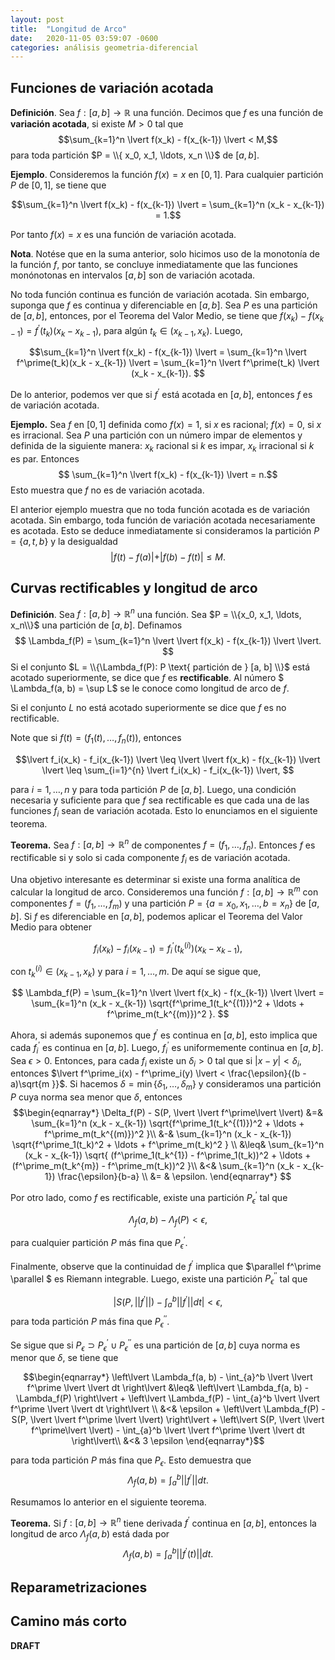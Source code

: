 ```yaml
---
layout: post
title:  "Longitud de Arco"
date:   2020-11-05 03:59:07 -0600
categories: análisis geometria-diferencial
---
```


## Funciones de variación acotada 

**Definición**. Sea $f:[a, b] \rightarrow \mathbb{R}$ una función. Decimos que $f$ es una función de **variación acotada**, si existe $M > 0$ tal que  $$\sum_{k=1}^n \lvert f(x_k) - f(x_{k-1}) \lvert < M,$$
para toda partición $P = \\{ x_0, x_1, \ldots, x_n \\}$ de $[a, b]$.

**Ejemplo**. Consideremos la función $f(x) = x$ en $[0, 1]$. Para cualquier partición $P$ de $[0, 1]$, se tiene que 

$$\sum_{k=1}^n \lvert f(x_k) - f(x_{k-1}) \lvert = \sum_{k=1}^n (x_k - x_{k-1}) = 1.$$

Por tanto $f(x) = x$ es una función de variación acotada. 

**Nota**. Notése que en la suma anterior, solo hicimos uso de la monotonía de la función $f$, por tanto, se concluye inmediatamente que las funciones monónotonas en intervalos $[a, b]$ son de variación acotada. 

No toda función continua es función de variación acotada. Sin embargo, suponga que $f$ es continua y diferenciable en $[a, b]$. Sea $P$ es una partición de $[a, b]$, entonces, por el Teorema del Valor Medio, se tiene que 
$f(x_k) - f(x_{k-1}) = f^\prime(t_k) (x_k - x_{k-1})$, para algún $t_k \in (x_{k-1}, x_k)$. Luego,

$$\sum_{k=1}^n \lvert f(x_k) - f(x_{k-1}) \lvert = \sum_{k=1}^n \lvert f^\prime(t_k)(x_k - x_{k-1}) \lvert =  \sum_{k=1}^n \lvert f^\prime(t_k) \lvert (x_k - x_{k-1}). $$

De lo anterior, podemos ver que si $f^\prime$ está acotada en $[a, b]$, entonces $f$ es de variación acotada.

**Ejemplo.** Sea $f$ en $[0, 1]$ definida como $f(x) = 1$, si $x$ es racional; $f(x) = 0$, si $x$ es irracional. Sea $P$ una partición con un número impar de elementos y definida de la siguiente manera: $x_k$ racional si $k$ es impar, $x_k$ irracional si $k$ es par. Entonces 
$$ \sum_{k=1}^n \lvert f(x_k) - f(x_{k-1}) \lvert = n.$$
Esto muestra que $f$ no es de variación acotada. 

El anterior ejemplo muestra que no toda función acotada es de variación acotada. Sin embargo, toda función de variación acotada necesariamente es acotada. Esto se deduce inmediatamente si consideramos la partición $P = \{a, t, b\}$ y la desigualdad 
$$\lvert f(t) - f(a) \lvert + \lvert f(b) - f(t) \lvert \leq M. $$

## Curvas rectificables y longitud de arco

**Definición**. Sea $f: [a, b] \rightarrow \mathbb{R}^n$ una función. Sea $P = \\{x_0, x_1, \ldots, x_n\\}$ una partición de $[a, b]$. Definamos 
$$ \Lambda_f(P) = \sum_{k=1}^n \lvert \lvert f(x_k) - f(x_{k-1}) \lvert \lvert. $$
Si el conjunto $L = \\{\Lambda_f(P): P \text{ partición de } [a, b] \\}$ está acotado superiormente, se dice que $f$ es **rectificable**. Al número $ \Lambda_f(a, b) = \sup L$ se le conoce como longitud de arco de $f$. 

Si el conjunto $L$ no está acotado superiormente se dice que $f$ es no rectificable.

Note que si $f(t) = (f_1(t), \ldots, f_n(t))$, entonces 

$$\lvert f_i(x_k) - f_i(x_{k-1}) \lvert \leq \lvert \lvert f(x_k) - f(x_{k-1}) \lvert \lvert \leq \sum_{i=1}^{n} \lvert f_i(x_k) - f_i(x_{k-1}) \lvert, $$

para $i=1, \ldots, n$ y para toda partición $P$ de $[a, b]$. Luego, una condición necesaria y suficiente para que $f$ sea rectificable es que cada una de las funciones $f_i$ sean de variación acotada. Esto lo enunciamos en el siguiente teorema.

**Teorema.** Sea $f: [a, b] \rightarrow \mathbb{R}^n$ de componentes $f = (f_1, \ldots, f_n)$. Entonces $f$ es rectificable si y solo si cada componente $f_i$ es de variación acotada. 

Una objetivo interesante es determinar si existe una forma analítica de calcular la longitud de arco. Consideremos una función $f: [a, b] \rightarrow \mathbb{R}^m$ con  componentes $f = (f_1, \ldots, f_m)$ y una partición $P = \{a=x_0, x_1, \ldots, b=x_n \}$ de $[a, b]$. Si $f$ es diferenciable en $[a, b]$, podemos aplicar el Teorema del Valor Medio para obtener

$$f_i(x_k) - f_i(x_{k-1}) =  f_i^\prime(t_k^{(i)}) (x_k - x_{k-1}), $$

con $t_k^{(i)} \in (x_{k-1}, x_k)$ y para $i=1, \ldots, m$. De aquí se sigue que, 

$$ \Lambda_f(P) = \sum_{k=1}^n \lvert \lvert f(x_k) - f(x_{k-1}) \lvert \lvert = \sum_{k=1}^n (x_k - x_{k-1}) \sqrt{f^\prime_1(t_k^{(1)})^2 + \ldots + f^\prime_m(t_k^{(m)})^2 }. $$

Ahora, si además suponemos que $f^\prime$ es continua en $[a, b]$, esto implica que cada $f^\prime_i$ es continua en $[a, b]$. Luego, $f_i^\prime$ es uniformemente continua en $[a, b]$. Sea $\epsilon > 0$. Entonces, para cada $f_i$ existe un $\delta_i > 0$ tal que si $\lvert x - y \lvert < \delta_i$, entonces $\lvert f^\prime_i(x) - f^\prime_i(y) \lvert < \frac{\epsilon}{(b - a)\sqrt{m }}$. Si hacemos $\delta = \min\{\delta_1, \ldots, \delta_m \}$ y consideramos una partición $P$ cuya norma sea menor que $\delta$, entonces 
$$\begin{eqnarray*} 
\Delta_f(P) - S(P, \lvert \lvert f^\prime\lvert \lvert) &=& \sum_{k=1}^n (x_k - x_{k-1}) \sqrt{f^\prime_1(t_k^{(1)})^2 + \ldots + f^\prime_m(t_k^{(m)})^2 }\\
&-& \sum_{k=1}^n (x_k - x_{k-1}) \sqrt{f^\prime_1(t_k)^2 + \ldots + f^\prime_m(t_k)^2 } \\
&\leq& \sum_{k=1}^n (x_k - x_{k-1}) \sqrt{ (f^\prime_1(t_k^{1}) - f^\prime_1(t_k))^2 + \ldots + (f^\prime_m(t_k^{m}) - f^\prime_m(t_k))^2 }\\
&<& \sum_{k=1}^n (x_k - x_{k-1}) \frac{\epsilon}{b-a} \\
&= & \epsilon. 
\end{eqnarray*} $$

Por otro lado, como $f$ es rectificable, existe una partición $P^\prime_\epsilon$ tal que 

$$ \Lambda_f(a, b) - \Lambda_f(P) < \epsilon, $$ 

para cualquier partición $P$ más fina que $P^\prime_\epsilon.$

Finalmente, observe que la continuidad de $f^\prime$ implica que $\parallel f^\prime \parallel $ es Riemann integrable. Luego, existe una partición $P^{\prime\prime}_\epsilon$ tal que

$$\left\lvert S(P, \lvert \lvert  f^\prime \lvert \lvert) - \int_{a}^b \lvert \lvert f^\prime \lvert \lvert dt  \right\lvert < \epsilon, $$
para toda partición $P$ más fina que $P^{\prime\prime}_\epsilon$.

Se sigue que si $P_\epsilon \supset P^\prime_\epsilon \cup P^{\prime\prime}_\epsilon$ es una partición de $[a, b]$ cuya norma es menor que $\delta$, se tiene que

$$\begin{eqnarray*}
\left\lvert \Lambda_f(a, b) - \int_{a}^b \lvert \lvert f^\prime \lvert \lvert dt \right\lvert  &\leq& \left\lvert \Lambda_f(a, b) - \Lambda_f(P) \right\lvert + \left\lvert \Lambda_f(P) - \int_{a}^b \lvert \lvert f^\prime \lvert \lvert dt \right\lvert \\
&<&  \epsilon + \left\lvert \Lambda_f(P) - S(P, \lvert \lvert f^\prime \lvert \lvert) \right\lvert + \left\lvert S(P, \lvert \lvert f^\prime\lvert \lvert) - \int_{a}^b \lvert \lvert f^\prime \lvert \lvert dt \right\lvert\\
&<& 3 \epsilon
\end{eqnarray*}$$

para toda partición $P$ más fina que $P_\epsilon$. Esto demuestra que $$\Lambda_f(a, b) = \int_{a}^b \lvert \lvert f^\prime \lvert \lvert dt.$$

Resumamos lo anterior en el siguiente teorema.


**Teorema.** Si $f: [a, b] \rightarrow \mathbb{R}^n$ tiene derivada $f^\prime$ continua en $[a, b]$, entonces la longitud de arco $\Lambda_f(a, b)$ está dada por
$$ \Lambda_f(a, b) = \int_{a}^b \lvert \lvert f^\prime(t) \lvert \lvert dt.$$

## Reparametrizaciones

## Camino más corto

**DRAFT** 
